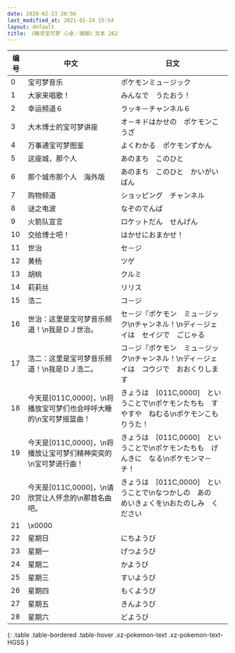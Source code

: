```yaml
---
date: 2020-02-23 20:56
last_modified_at: 2021-01-24 15:54
layout: default
title: 《精灵宝可梦 心金／魂银》文本 262
---
```

| 编号 | 中文 | 日文 |
| ---- | ---- | ---- |
| 0 | 宝可梦音乐 | ポケモンミュ－ジック |
| 1 | 大家来唱歌！ | みんなで　うたおう！ |
| 2 | 幸运频道６ | ラッキ－チャンネル６ |
| 3 | 大木博士的宝可梦讲座 | オ－キドはかせの　ポケモンこうざ |
| 4 | 万事通宝可梦图鉴 | よくわかる　ポケモンずかん |
| 5 | 这座城，那个人 | あのまち　このひと |
| 6 | 那个城市那个人　海外版 | あのまち　このひと　かいがいばん |
| 7 | 购物频道 | ショッピング　チャンネル |
| 8 | 谜之电波 | なぞのでんぱ |
| 9 | 火箭队宣言 | ロケットだん　せんげん |
| 10 | 交给博士吧！ | はかせにおまかせ！ |
| 11 | 世治 | セ－ジ |
| 12 | 黄杨 | ツゲ |
| 13 | 胡桃 | クルミ |
| 14 | 莉莉丝 | リリス |
| 15 | 浩二 | コ－ジ |
| 16 | 世治：这里是宝可梦音乐频道！\n我是ＤＪ世治。 | セ－ジ『ポケモン　ミュ－ジック\nチャンネル！\nディ－ジェイは　セイジで　ごじゃる |
| 17 | 浩二：这里是宝可梦音乐频道！\n我是ＤＪ浩二。 | コ－ジ『ポケモン　ミュ－ジック\nチャンネル！\nディ－ジェイは　コウジで　おおくりします |
| 18 | 今天是[011C,0000]，\n将播放宝可梦们也会呼呼大睡的\n宝可梦摇篮曲！ | きょうは　[011C,0000]　ということで\nポケモンたちも　すやすや　ねむる\nポケモンこもりうた！ |
| 19 | 今天是[011C,0000]，\n将播放让宝可梦们精神奕奕的\n宝可梦进行曲！ | きょうは　[011C,0000]　ということで\nポケモンたちも　げんきに　なる\nポケモンマ－チ！ |
| 20 | 今天是[011C,0000]，\n请欣赏让人怀念的\n那首名曲吧。 | きょうは　[011C,0000]　ということで\nなつかしの　あの　めいきょくを\nおたのしみ　ください |
| 21 | \x0000 |  |
| 22 | 星期日 | にちようび |
| 23 | 星期一 | げつようび |
| 24 | 星期二 | かようび |
| 25 | 星期三 | すいようび |
| 26 | 星期四 | もくようび |
| 27 | 星期五 | きんようび |
| 28 | 星期六 | どようび |
{: .table .table-bordered .table-hover .xz-pokemon-text .xz-pokemon-text-HGSS }